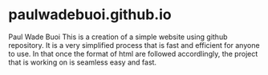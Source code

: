 # paulwadebuoi.github.io
<!DOCTYPE html>
<html>
  <head> Paul Wade Buoi
        <title>My First Webpage</title>
     </head>
  <body> This is a creation of a simple website using github repository. It is a very simplified process that is fast and efficient for anyone to use. In that once the format of html are followed accordlingly, the project that is working on is seamless easy and fast. 
    
  </body>
</html>
